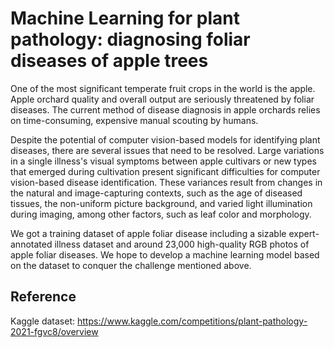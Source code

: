 # Machine Learning for plant pathology: diagnosing foliar diseases of apple trees

One of the most significant temperate fruit crops in the world is the apple. Apple orchard quality and overall output are seriously threatened by foliar diseases. The current method of disease diagnosis in apple orchards relies on time-consuming, expensive manual scouting by humans.

Despite the potential of computer vision-based models for identifying plant diseases, there are several issues that need to be resolved. Large variations in a single illness's visual symptoms between apple cultivars or new types that emerged during cultivation present significant difficulties for computer vision-based disease identification. These variances result from changes in the natural and image-capturing contexts, such as the age of diseased tissues, the non-uniform picture background, and varied light illumination during imaging, among other factors, such as leaf color and morphology.

We got a training dataset of apple foliar disease including a sizable expert-annotated illness dataset and around 23,000 high-quality RGB photos of apple foliar diseases. We hope to develop a machine learning model based on the dataset to conquer the challenge mentioned above.

## Reference
Kaggle dataset: https://www.kaggle.com/competitions/plant-pathology-2021-fgvc8/overview